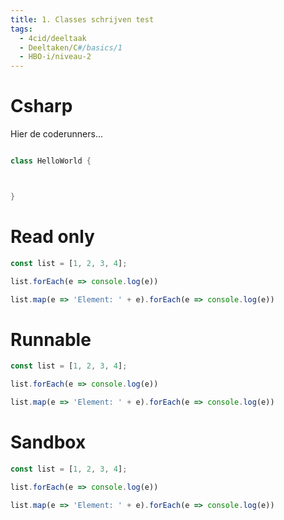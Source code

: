```yaml
---
title: 1. Classes schrijven test
tags:
  - 4cid/deeltaak
  - Deeltaken/C#/basics/1
  - HBO-i/niveau-2
---
```


# Csharp

Hier de coderunners...
```csharp coderunner

class HelloWorld {



}
```


# Read only

```javascript
const list = [1, 2, 3, 4];

list.forEach(e => console.log(e))

list.map(e => 'Element: ' + e).forEach(e => console.log(e))
```

# Runnable

```javascript runner
const list = [1, 2, 3, 4];

list.forEach(e => console.log(e))

list.map(e => 'Element: ' + e).forEach(e => console.log(e))
```

# Sandbox

```javascript sandbox
const list = [1, 2, 3, 4];

list.forEach(e => console.log(e))

list.map(e => 'Element: ' + e).forEach(e => console.log(e))
```
